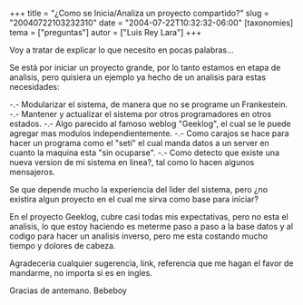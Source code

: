 +++
title = "¿Como se Inicia/Analiza un proyecto  compartido?"
slug = "20040722103232310"
date = "2004-07-22T10:32:32-06:00"
[taxonomies]
tema = ["preguntas"]
autor = ["Luis Rey Lara"]
+++

Voy a tratar de explicar lo que necesito en pocas palabras…

Se está por iniciar un proyecto grande, por lo tanto estamos en etapa de
analisis, pero quisiera un ejemplo ya hecho de un analisis para estas
necesidades:

<!-- more -->
-.- Modularizar el sistema, de manera que no se programe un Frankestein.
-.- Mantener y actualizar el sistema por otros programadores en otros
estados. -.- Algo parecido al famoso weblog &quot;Geeklog&quot;, el cual
se le puede agregar mas modulos independientemente. -.- Como carajos se
hace para hacer un programa como el &quot;seti&quot; el cual manda datos
a un server en cuanto la maquina esta &quot;sin ocuparse&quot;. -.- Como
detecto que existe una nueva version de mi sistema en linea?, tal como
lo hacen algunos mensajeros.

Se que depende mucho la experiencia del lider del sistema, pero ¿no
existira algun proyecto en el cual me sirva como base para iniciar?

En el proyecto Geeklog, cubre casi todas mis expectativas, pero no esta
el analisis, lo que estoy haciendo es meterme paso a paso a la base
datos y al codigo para hacer un analisis inverso, pero me esta costando
mucho tiempo y dolores de cabeza.

Agradeceria cualquier sugerencia, link, referencia que me hagan el favor
de mandarme, no importa si es en ingles.

Gracias de antemano. Bebeboy

